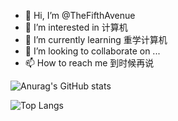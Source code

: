 - 👋 Hi, I’m @TheFifthAvenue
- 👀 I’m interested in 计算机
- 🌱 I’m currently learning 重学计算机
- 💞️ I’m looking to collaborate on ...
- 📫 How to reach me 到时候再说

![Anurag's GitHub stats](https://github-readme-stats.vercel.app/api?username=TheFifthAvenue)

![Top Langs](https://github-readme-stats.vercel.app/api/top-langs/?username=TheFifthAvenue&synthwave)
<!---
TheFifthAvenue/TheFifthAvenue is a ✨ special ✨ repository because its `README.md` (this file) appears on your GitHub profile.
You can click the Preview link to take a look at your changes.
--->
